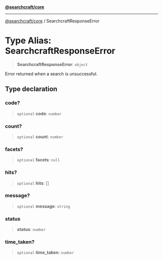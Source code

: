[**@searchcraft/core**](/reference/sdk/core/README.md)

***

[@searchcraft/core](/reference/sdk/core/globals.md) / SearchcraftResponseError

# Type Alias: SearchcraftResponseError

> **SearchcraftResponseError**: `object`

Error returned when a search is unsuccessful.

## Type declaration

### code?

> `optional` **code**: `number`

### count?

> `optional` **count**: `number`

### facets?

> `optional` **facets**: `null`

### hits?

> `optional` **hits**: \[\]

### message?

> `optional` **message**: `string`

### status

> **status**: `number`

### time\_taken?

> `optional` **time\_taken**: `number`
